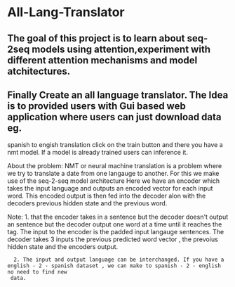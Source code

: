# All-Lang-Translator

## The goal of this project is to learn about seq-2seq models using attention,experiment with different attention mechanisms and model atchitectures.

## Finally Create an all language translator. The Idea is to provided users with Gui based web application where users can just download data eg.
spanish to engish translation click on the train button and there you have a nmt model. If a model is already trained users can inference it. 

About the problem: 
NMT or neural machine translation is a problem where we try to translate a date from one langauge to another. For this we make use of the seq-2-seq model architecture
Here we have an encoder which takes the input language and outputs an encoded vector for each input word. This encoded output is then fed into the decoder alon with 
the decoders previous hidden state and the previous word. 
 
Note: 1. that the encoder takes in a sentence but the decoder doesn't output an sentence but the decoder output one word at a time until it reaches the </end> tag.
          The input to the encoder is the padded input langauge sentences. The decoder takes 3 inputs the previous predicted word vector , the prevoius hidden state 
	  and the encoders output.		

      2. The input and output language can be interchanged. If you have a english - 2 - spanish dataset , we can make to spanish - 2 - english no need to find new 
	 data.			
